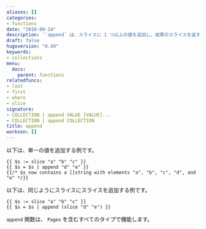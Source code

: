 ```yaml
---
aliases: []
categories:
- functions
date: "2018-09-14"
description: '`append` は、スライスに 1 つ以上の値を追加し、結果のスライスを返す。'
draft: false
hugoversion: "0.49"
keywords:
- collections
menu:
  docs:
    parent: functions
relatedfuncs:
- last
- first
- where
- slice
signature:
- COLLECTION | append VALUE [VALUE]...
- COLLECTION | append COLLECTION
title: append
workson: []
---
```


以下は、単一の値を追加する例です。

```go-html-template
{{ $s := slice "a" "b" "c" }}
{{ $s = $s | append "d" "e" }}
{{/* $s now contains a []string with elements "a", "b", "c", "d", and "e" */}}

```

以下は、同じようにスライスにスライスを追加する例です。

```go-html-template
{{ $s := slice "a" "b" "c" }}
{{ $s = $s | append (slice "d" "e") }}
```

`append` 関数は、 `Pages` を含むすべてのタイプで機能します。
